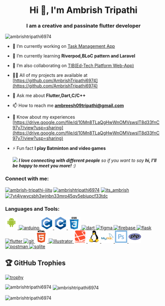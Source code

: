 <h1 align="center">Hi 👋, I'm Ambrish Tripathi</h1>
<h3 align="center">I am a creative and passinate flutter developer</h3>

<p align="left"> <img src="https://komarev.com/ghpvc/?username=ambrishtripathi6974&label=Profile%20views&color=0e75b6&style=flat" alt="ambrishtripathi6974" /> </p>

- 🔭 I’m currently working on [Task Management App](https://github.com/AmbrishTripathi6974/TaskOrganiza)

- 🌱 I’m currently learning **Riverpod,BLoC pattern and Laravel**

- 👯 I’m also collaborating on [TIB(Ed-Tech Platform Web-App)](https://github.com/AmbrishTripathi6974/tib-1)

- 👨‍💻 All of my projects are available at [https://github.com/AmbrishTripathi6974](https://github.com/AmbrishTripathi6974)

- 💬 Ask me about **Flutter,Dart,C/C++**

- 📫 How to reach me **ambreesh09tripathi@gmail.com**

- 📄 Know about my experiences [https://drive.google.com/file/d/10Mn8TLaQgHwWnOMVswslT8d33fnC97y7/view?usp=sharing](https://drive.google.com/file/d/10Mn8TLaQgHwWnOMVswslT8d33fnC97y7/view?usp=sharing)

- ⚡ Fun fact **I play Batminton and video games**

  <img src="https://media.giphy.com/media/LnQjpWaON8nhr21vNW/giphy.gif" width="60"> <em><b>I love connecting with different people</b> so if you want to say <b>hi, I'll be happy to meet you more!</b> :)</em>



<h3 align="left">Connect with me:</h3>
<p align="left">
<a href="https://linkedin.com/in/ambrish-tripathi-iiitu" target="blank"><img align="center" src="https://raw.githubusercontent.com/rahuldkjain/github-profile-readme-generator/master/src/images/icons/Social/linked-in-alt.svg" alt="ambrish-tripathi-iiitu" height="30" width="40" /></a>
<a href="https://kaggle.com/ambrishtripathi6974" target="blank"><img align="center" src="https://raw.githubusercontent.com/rahuldkjain/github-profile-readme-generator/master/src/images/icons/Social/kaggle.svg" alt="ambrishtripathi6974" height="30" width="40" /></a>
<a href="https://instagram.com/its_ambrish" target="blank"><img align="center" src="https://raw.githubusercontent.com/rahuldkjain/github-profile-readme-generator/master/src/images/icons/Social/instagram.svg" alt="its_ambrish" height="30" width="40" /></a>
<a href="https://auth.geeksforgeeks.org/user/7yt4jywvcsbh3wjnbn33mro45qv5ebjupcf33tdc" target="blank"><img align="center" src="https://raw.githubusercontent.com/rahuldkjain/github-profile-readme-generator/master/src/images/icons/Social/geeks-for-geeks.svg" alt="7yt4jywvcsbh3wjnbn33mro45qv5ebjupcf33tdc" height="30" width="40" /></a>
</p>

<h3 align="left">Languages and Tools:</h3>
<p align="left"> <a href="https://developer.android.com" target="_blank" rel="noreferrer"> <img src="https://raw.githubusercontent.com/devicons/devicon/master/icons/android/android-original-wordmark.svg" alt="android" width="40" height="40"/> </a> <a href="https://www.arduino.cc/" target="_blank" rel="noreferrer"> <img src="https://cdn.worldvectorlogo.com/logos/arduino-1.svg" alt="arduino" width="40" height="40"/> </a> <a href="https://www.cprogramming.com/" target="_blank" rel="noreferrer"> <img src="https://raw.githubusercontent.com/devicons/devicon/master/icons/c/c-original.svg" alt="c" width="40" height="40"/> </a> <a href="https://www.w3schools.com/cpp/" target="_blank" rel="noreferrer"> <img src="https://raw.githubusercontent.com/devicons/devicon/master/icons/cplusplus/cplusplus-original.svg" alt="cplusplus" width="40" height="40"/> </a> <a href="https://www.w3schools.com/css/" target="_blank" rel="noreferrer"> <img src="https://raw.githubusercontent.com/devicons/devicon/master/icons/css3/css3-original-wordmark.svg" alt="css3" width="40" height="40"/> </a> <a href="https://dart.dev" target="_blank" rel="noreferrer"> <img src="https://www.vectorlogo.zone/logos/dartlang/dartlang-icon.svg" alt="dart" width="40" height="40"/> </a> <a href="https://www.figma.com/" target="_blank" rel="noreferrer"> <img src="https://www.vectorlogo.zone/logos/figma/figma-icon.svg" alt="figma" width="40" height="40"/> </a> <a href="https://firebase.google.com/" target="_blank" rel="noreferrer"> <img src="https://www.vectorlogo.zone/logos/firebase/firebase-icon.svg" alt="firebase" width="40" height="40"/> </a> <a href="https://flask.palletsprojects.com/" target="_blank" rel="noreferrer"> <img src="https://www.vectorlogo.zone/logos/pocoo_flask/pocoo_flask-icon.svg" alt="flask" width="40" height="40"/> </a> <a href="https://flutter.dev" target="_blank" rel="noreferrer"> <img src="https://www.vectorlogo.zone/logos/flutterio/flutterio-icon.svg" alt="flutter" width="40" height="40"/> </a> <a href="https://git-scm.com/" target="_blank" rel="noreferrer"> <img src="https://www.vectorlogo.zone/logos/git-scm/git-scm-icon.svg" alt="git" width="40" height="40"/> </a> <a href="https://www.w3.org/html/" target="_blank" rel="noreferrer"> <img src="https://raw.githubusercontent.com/devicons/devicon/master/icons/html5/html5-original-wordmark.svg" alt="html5" width="40" height="40"/> </a> <a href="https://www.adobe.com/in/products/illustrator.html" target="_blank" rel="noreferrer"> <img src="https://www.vectorlogo.zone/logos/adobe_illustrator/adobe_illustrator-icon.svg" alt="illustrator" width="40" height="40"/> </a> <a href="https://laravel.com/" target="_blank" rel="noreferrer"> <img src="https://raw.githubusercontent.com/devicons/devicon/master/icons/laravel/laravel-plain-wordmark.svg" alt="laravel" width="40" height="40"/> </a> <a href="https://www.linux.org/" target="_blank" rel="noreferrer"> <img src="https://raw.githubusercontent.com/devicons/devicon/master/icons/linux/linux-original.svg" alt="linux" width="40" height="40"/> </a> <a href="https://www.mysql.com/" target="_blank" rel="noreferrer"> <img src="https://raw.githubusercontent.com/devicons/devicon/master/icons/mysql/mysql-original-wordmark.svg" alt="mysql" width="40" height="40"/> </a> <a href="https://www.photoshop.com/en" target="_blank" rel="noreferrer"> <img src="https://raw.githubusercontent.com/devicons/devicon/master/icons/photoshop/photoshop-line.svg" alt="photoshop" width="40" height="40"/> </a> <a href="https://www.php.net" target="_blank" rel="noreferrer"> <img src="https://raw.githubusercontent.com/devicons/devicon/master/icons/php/php-original.svg" alt="php" width="40" height="40"/> </a> <a href="https://postman.com" target="_blank" rel="noreferrer"> <img src="https://www.vectorlogo.zone/logos/getpostman/getpostman-icon.svg" alt="postman" width="40" height="40"/> </a> <a href="https://www.sqlite.org/" target="_blank" rel="noreferrer"> <img src="https://www.vectorlogo.zone/logos/sqlite/sqlite-icon.svg" alt="sqlite" width="40" height="40"/> </a> </p>


## 🏆 GitHub Trophies

[![trophy](https://github-profile-trophy.vercel.app/?username=ambrishtripathi6974&theme=dracula&column=7)](https://github.com/ryo-ma/github-profile-trophy)

<p><img align="left" src="https://github-readme-stats.vercel.app/api/top-langs?username=ambrishtripathi6974&show_icons=true&theme=dracula&hide=stars,issues&locale=en&layout=compact" alt="ambrishtripathi6974" /></p>

<p>&nbsp;<img align="center" src="https://github-readme-stats.vercel.app/api?username=ambrishtripathi6974&show_icons=true&theme=dracula&hide=stars,issues&locale=en" alt="ambrishtripathi6974" /></p>

<p><img align="center" src="https://github-readme-streak-stats.herokuapp.com/?user=ambrishtripathi6974&theme=dracula&hide=stars,issues" alt="ambrishtripathi6974" /></p>

